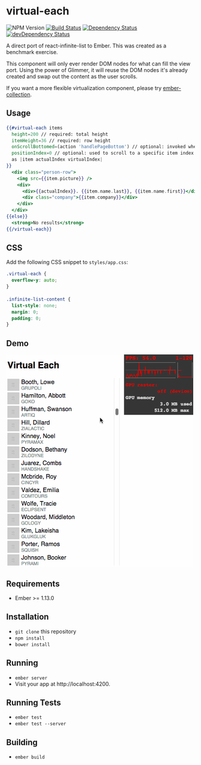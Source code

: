# virtual-each
![NPM Version](https://img.shields.io/npm/v/virtual-each.svg)
[![Build Status](https://travis-ci.org/jasonmit/virtual-each.svg?branch=master)](https://travis-ci.org/jasonmit/virtual-each)
[![Dependency Status](https://david-dm.org/jasonmit/virtual-each.svg)](https://david-dm.org/jasonmit/virtual-each)
[![devDependency Status](https://david-dm.org/jasonmit/virtual-each/dev-status.svg)](https://david-dm.org/jasonmit/virtual-each#info=devDependencies)

A direct port of react-infinite-list to Ember.  This was created as a benchmark exercise.

This component will only ever render DOM nodes for what can fill the view port.  Using the power of Glimmer, it will reuse the DOM nodes it's already created and swap out the content as the user scrolls.

If you want a more flexible virtualization component, please try [ember-collection](https://github.com/emberjs/ember-collection).

## Usage

```hbs
{{#virtual-each items
  height=200 // required: total height
  itemHeight=36 // required: row height
  onScrollBottomed=(action 'handlePageBottom') // optional: invoked when the scroller hits the bottom
  positionIndex=0 // optional: used to scroll to a specific item index
  as |item actualIndex virtualIndex|
}}
  <div class="person-row">
    <img src={{item.picture}} />
    <div>
      <div>{{actualIndex}}. {{item.name.last}}, {{item.name.first}}</div>
      <div class="company">{{item.company}}</div>
    </div>
  </div>
{{else}}
  <strong>No results</strong>
{{/virtual-each}}
```

## CSS

Add the following CSS snippet to `styles/app.css`:

```css
.virtual-each {
  overflow-y: auto;
}

.infinite-list-content {
  list-style: none;
  margin: 0;
  padding: 0;
}
```

## Demo

![](images/screencast.gif)

## Requirements

* Ember >= 1.13.0

## Installation

* `git clone` this repository
* `npm install`
* `bower install`

## Running

* `ember server`
* Visit your app at http://localhost:4200.

## Running Tests

* `ember test`
* `ember test --server`

## Building

* `ember build`
